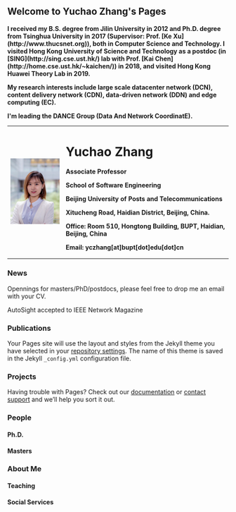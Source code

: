 ## Welcome to Yuchao Zhang's Pages

<table border="0">
  <tr>
    <td width="25%">
      <img src="/Photo.jpg" width="100%">
    </td>
    <td width="75%">
      <h1>Yuchao Zhang</h1>
      <p><b>Associate Professor</b></p>
      <p><b>School of Software Engineering</b></p>
      <p><b>Beijing University of Posts and Telecommunications</b></p>
      <p><b>Xitucheng Road, Haidian District, Beijing, China.</b></p>
      <p><b>Office: Room 510, Hongtong Building, BUPT, Haidian, Beijing, China</b></p>
      <p><b>Email: yczhang[at]bupt[dot]edu[dot]cn</b></p>
    </td>
  <tr>
      <b><p>I received my B.S. degree from Jilin University in 2012 and Ph.D. degree from Tsinghua University in 2017 (Supervisor: Prof. [Ke Xu](http://www.thucsnet.org)), both in Computer Science and Technology. I visited Hong Kong University of Science and Technology as a postdoc (in [SING](http://sing.cse.ust.hk/) lab with Prof. [Kai Chen](http://home.cse.ust.hk/~kaichen/)) in 2018, and visited Hong Kong Huawei Theory Lab in 2019.</b></p>
      <b><p>My research interests include large scale datacenter network (DCN), content delivery network (CDN), data-driven network (DDN) and edge computing (EC).</b></p>
      <p><b>I'm leading the DANCE Group (Data And Network CoordinatE).</b></p>
  </tr>
</table>


### News
<red> Opennings for masters/PhD/postdocs, please feel free to drop me an email with your CV.</red>

AutoSight accepted to IEEE Network Magazine 

### Publications

Your Pages site will use the layout and styles from the Jekyll theme you have selected in your [repository settings](https://github.com/zycsmile/yczhang.github.io/settings). The name of this theme is saved in the Jekyll `_config.yml` configuration file.

### Projects

Having trouble with Pages? Check out our [documentation](https://help.github.com/categories/github-pages-basics/) or [contact support](https://github.com/contact) and we’ll help you sort it out.

### People
#### Ph.D.

#### Masters

### About Me

#### Teaching

#### Social Services

